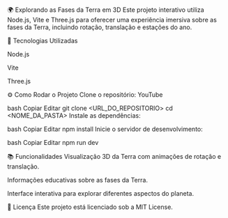 🌍 Explorando as Fases da Terra em 3D
Este projeto interativo utiliza Node.js, Vite e Three.js para oferecer uma experiência imersiva sobre as fases da Terra, incluindo rotação, translação e estações do ano.

🚀 Tecnologias Utilizadas

Node.js

Vite

Three.js


⚙️ Como Rodar o Projeto
Clone o repositório:
YouTube

bash
Copiar
Editar
git clone <URL_DO_REPOSITORIO>
cd <NOME_DA_PASTA>
Instale as dependências:

bash
Copiar
Editar
npm install
Inicie o servidor de desenvolvimento:

bash
Copiar
Editar
npm run dev

📚 Funcionalidades
Visualização 3D da Terra com animações de rotação e translação.

Informações educativas sobre as fases da Terra.

Interface interativa para explorar diferentes aspectos do planeta.

📄 Licença
Este projeto está licenciado sob a MIT License.

